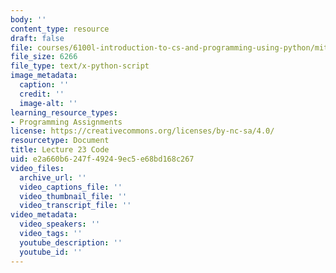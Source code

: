 ```yaml
---
body: ''
content_type: resource
draft: false
file: courses/6100l-introduction-to-cs-and-programming-using-python/mit6_100l_f22_lec23_code.py
file_size: 6266
file_type: text/x-python-script
image_metadata:
  caption: ''
  credit: ''
  image-alt: ''
learning_resource_types:
- Programming Assignments
license: https://creativecommons.org/licenses/by-nc-sa/4.0/
resourcetype: Document
title: Lecture 23 Code
uid: e2a660b6-247f-4924-9ec5-e68bd168c267
video_files:
  archive_url: ''
  video_captions_file: ''
  video_thumbnail_file: ''
  video_transcript_file: ''
video_metadata:
  video_speakers: ''
  video_tags: ''
  youtube_description: ''
  youtube_id: ''
---
```

